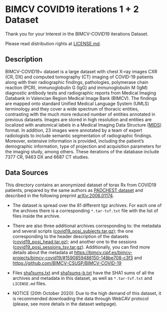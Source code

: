 # BIMCV COVID19 iterations 1 + 2 Dataset

Thank you for your Interest in the BIMCV-COVID19 iterations Dataset.

Please read distribution rights at [LICENSE.md](LICENSE.md).


## Description

BIMCV-COVID19+ dataset is a large dataset with chest X-ray images CXR (CR, DX) and computed tomography (CT) imaging of COVID-19 patients along with their radiographic findings, pathologies, polymerase chain reaction (PCR), immunoglobulin G (IgG) and immunoglobulin M (IgM) diagnostic antibody tests and radiographic reports from Medical Imaging Databank in Valencian Region Medical Image Bank (BIMCV). The findings are mapped onto standard Unified Medical Language System (UMLS) terminology and they cover a wide spectrum of thoracic entities, contrasting with the much more reduced number of entities annotated in previous datasets. Images are stored in high resolution and entities are localized with anatomical labels in a Medical Imaging Data Structure \([MIDS](https://bimcv.cipf.es/bimcv-projects/mids/)\) format. In addition, 23 images were annotated by a team of expert radiologists to include semantic segmentation of radiographic findings. Moreover, extensive information is provided, including the patient’s demographic information, type of projection and acquisition parameters for the imaging study, among others. These iterations of the database include 7377 CR, 9463 DX and 6687 CT studies.

## Data Sources

This directory contains an anonymized dataset of torax Rx from COVID19 patients, prepared by the same authors as [PADCHEST dataset](http://bimcv.cipf.es/bimcv-projects/padchest) and described in the following preprint [arXiv:2006.01174](https://arxiv.org/abs/2006.01174).

* The dataset is spread over the 81 different tgz archives. For each one of the archives there is a corresponding `*.tar-tvf.txt` file with the list of files inside the archive.

* There are also three additional archives corresponding to: the metadata and several scripts \([covid19_posi_subjects.tar.gz](https://b2drop.bsc.es/index.php/s/BIMCV-COVID19-cIter_1_2/download?path=%2F&files=covid19_posi_subjects.tar.gz)\); the one corresponding to the header description of the datasets  \([covid19_posi_head.tar.gz](https://b2drop.bsc.es/index.php/s/BIMCV-COVID19-cIter_1_2/download?path=%2F&files=covid19_posi_head.tar.gz)\); and another one to the sessions \([covid19_posi_sessions_tsv.tar.gz](https://b2drop.bsc.es/index.php/s/BIMCV-COVID19-cIter_1_2/download?path=%2F&files=covid19_posi_sessions_tsv.tar.gz)\). Additionally, you can find more details about the metadata at <https://bimcv.cipf.es/bimcv-projects/bimcv-covid19/#1590859488150-148be708-c3f3> and <https://github.com/BIMCV-CSUSP/BIMCV-COVID-19>

* Files [sha1sums.txt](https://b2drop.bsc.es/index.php/s/BIMCV-COVID19-cIter_1_2/download?path=%2F&files=sha1sums.txt) and [sha1sums-b.txt](https://b2drop.bsc.es/index.php/s/BIMCV-COVID19-cIter_1_2/download?path=%2F&files=sha1sums-b.txt) have the SHA1 sums of all the archives and metadata in this dataset, as well as `*.tar-tvf.txt` and `LICENSE.md` files.

* NOTICE (20th October 2020): Due to the high demand of this dataset, it is recommended downloading the data through WebCAV protocol (please, see more details in the dataset webpage).
  
